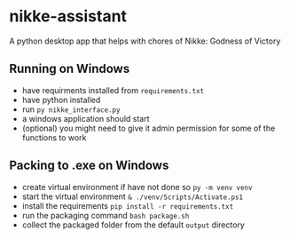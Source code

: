 # nikke-assistant
A python desktop app that helps with chores of Nikke: Godness of Victory

## Running on Windows
- have requirments installed from `requirements.txt`
- have python installed
- run `py nikke_interface.py`
- a windows application should start
- (optional) you might need to give it admin permission for some of the functions to work

## Packing to .exe on Windows
- create virtual environment if have not done so `py -m venv venv`
- start the virtual environment `& ./venv/Scripts/Activate.ps1`
- install the requirements `pip install -r requirements.txt`
- run the packaging command `bash package.sh`
- collect the packaged folder from the default `output` directory
